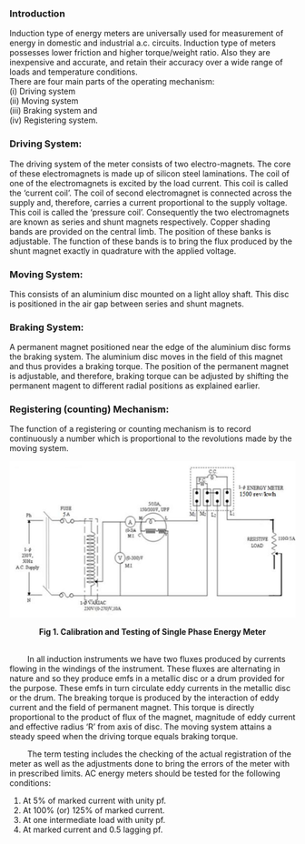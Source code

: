 ### Introduction

 Induction type of energy meters are universally used for measurement of energy in domestic and industrial a.c. circuits. Induction type of meters possesses lower friction and higher torque/weight ratio. Also they are inexpensive and accurate, and retain their accuracy over a wide range of loads and temperature conditions.<br>There are four main parts of the operating mechanism:   
(i) Driving system  
(ii) Moving system  
(iii) Braking system and  
(iv) Registering system.<br>

### Driving System: 

The driving system of the meter consists of two electro-magnets. The core of these electromagnets is made up of silicon steel laminations. The coil of one of the electromagnets is excited by the load current. This coil is called the ‘current coil’. The coil of second electromagnet is connected across the supply and, therefore, carries a current proportional to the supply voltage. This coil is called the ‘pressure coil’. Consequently the two electromagnets are known as series and shunt magnets respectively. Copper shading bands are provided on the central limb. The position of these banks is adjustable. The function of these bands is to bring the flux produced by the shunt magnet exactly in quadrature with the applied voltage.<br>

### Moving System: 

This consists of an aluminium disc mounted on a light alloy shaft. This disc is positioned in the air gap between series and shunt magnets.
<br>

### Braking System:

A permanent magnet positioned near the edge of the aluminium disc forms the braking system. The aluminium disc moves in the field of this magnet and thus provides a braking torque. The position of the permanent magnet is adjustable, and therefore, braking torque can be adjusted by shifting the permanent magent to different radial positions as explained earlier.<br>

### Registering (counting) Mechanism:<br>
The function of a registering or counting mechanism is to record continuously a number which is proportional to the revolutions made by the moving system.<br>

<center>

![circuit](images/circuit.png) 

**Fig 1. Calibration and Testing of Single Phase Energy Meter**

</center><br>
&nbsp;&nbsp;&nbsp;&nbsp;&nbsp;&nbsp;&nbsp;&nbsp;In all induction instruments we have two fluxes produced by currents flowing in the windings of the instrument. These fluxes are alternating in nature and so they produce emfs in a metallic disc or a drum provided for the purpose. These emfs in turn circulate eddy currents in the metallic disc or the drum. The breaking torque is produced by the interaction of eddy current and the field of permanent magnet. This torque is directly proportional to the product of flux of the magnet, magnitude of eddy current and effective radius ‘R’ from axis of disc. The moving system attains a steady speed when the driving torque equals braking torque.  
  
&nbsp;&nbsp;&nbsp;&nbsp;&nbsp;&nbsp;&nbsp;&nbsp;The term testing includes the checking of the actual registration of the meter as well as the adjustments done to bring the errors of the meter with in prescribed limits. AC energy meters should be tested for the following conditions:
1. At 5% of marked current with unity pf.
2. At 100% (or) 125% of marked current.
3. At one intermediate load with unity pf.
4. At marked current and 0.5 lagging pf.
<br>



